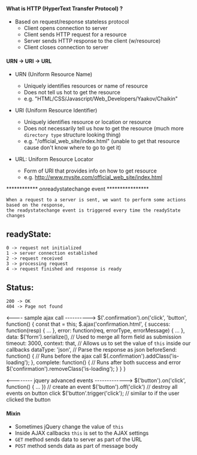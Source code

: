 #### What is HTTP (HyperText Transfer Protocol) ?
- Based on request/response  stateless protocol
    - Client opens connection to server
    - Client sends HTTP request for a resource
    - Server sends HTTP response to the client (w/resource)
    - Client closes connection to server
#### URN -> URI -> URL
- URN (Uniform Resource Name)
    - Uniquely identifies resources or name of resource
    - Does not tell us hot to get the resource
    - e.g. "HTML/CSS/Javascript/Web_Developers/Yaakov/Chaikin"

- URI (Uniform Resource Identifier)
    - Uniquely identifies resource or location or resource
    - Does not necessarily tell us how to get the resource (much more `directory type` structure looking thing)
    - e.g. "/official_web_site/index.html" (unable to get that resource cause don't know where to go to get it)

- URL: Uniform Resource Locator
    - Form of URI that provides info on how to get resource
    - e.g. http://www.mysite.com/official_web_site/index.html

************ onreadystatechange event ****************
```
When a request to a server is sent, we want to perform some actions based on the response,
the readystatechange event is triggered every time the readyState changes
```



readyState:
-----------
    0 -> request not initialized
    1 -> server connection established
    2 -> request received
    3 -> processing request
    4 -> request finished and response is ready
Status:
-------
    200 -> OK
    404 -> Page not found

<---- sample ajax call ---------->
$('.confirmation').on('click', 'button', function() {
  const that = this;
  $.ajax('confirmation.html', {
    success: function(resp) {
      ...
    },
    error: function(req, errorType, errorMessage) {
      ...
    },
    data: $('form').serialize(),                        // Used to merge all form field as submission
    timeout: 3000,
    context: that,                                      // Allows us to set the value of `this` inside our callbacks
    dataType: 'json',                                   // Parse the response as json
    beforeSend: function() {                            // Runs before the ajax call
      $(.confirmation').addClass('is-loading');
    },
    complete: function() {                              // Runs after both success and error
      $('confirmation').removeClass('is-loading');
    }
  }
}

<-------- jquery advanced events ------------->
$('button').on('click', function() { ... })        // create an event
$('button').off('click')                           // destroy all events on button click
$('button'.trigger('click');                       // similar to if the user clicked the button


#### Mixin
- Sometimes jQuery change the value of `this`
- Inside AJAX callbacks `this` is set to the AJAX settings
- `GET` method sends data to server as part of the URL
- `POST` method sends data as part of message body